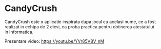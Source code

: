 # CandyCrush
CandyCrush este o aplicatie inspirata dupa jocul cu acelasi nume, ce a fost realizat in echipa de 2 elevi, ca proba practica pentru obtinerea atestatului in informatica.

Prezentare video: https://youtu.be/YVr85V8V_nM
